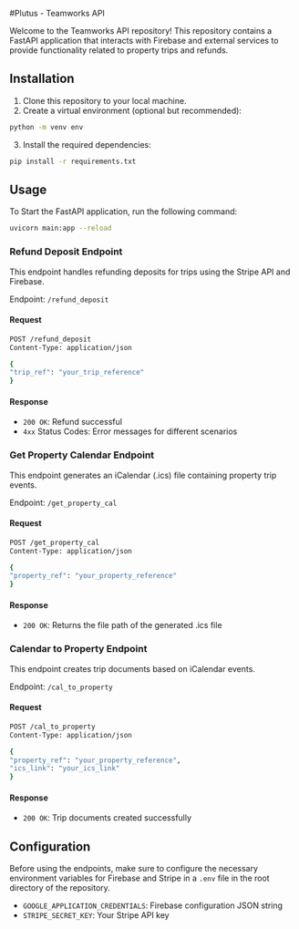 #Plutus - Teamworks API

Welcome to the Teamworks API repository! This repository contains a FastAPI application that interacts with Firebase and external services to provide functionality related to property trips and refunds.

## Installation

1. Clone this repository to your local machine.
2. Create a virtual environment (optional but recommended):
```bash
python -m venv env
```
3. Install the required dependencies:
```bash
pip install -r requirements.txt
```

## Usage

To Start the FastAPI application, run the following command:
```bash
uvicorn main:app --reload
```

### Refund Deposit Endpoint

This endpoint handles refunding deposits for trips using the Stripe API and Firebase.

Endpoint: `/refund_deposit`

#### Request

```bash
POST /refund_deposit
Content-Type: application/json

{
"trip_ref": "your_trip_reference"
}
```

#### Response

- `200 OK`: Refund successful
- `4xx` Status Codes: Error messages for different scenarios

### Get Property Calendar Endpoint

This endpoint generates an iCalendar (.ics) file containing property trip events.

Endpoint: `/get_property_cal`

#### Request

```bash
POST /get_property_cal
Content-Type: application/json

{
"property_ref": "your_property_reference"
}
```

#### Response

- `200 OK`: Returns the file path of the generated .ics file

### Calendar to Property Endpoint

This endpoint creates trip documents based on iCalendar events.

Endpoint: `/cal_to_property`

#### Request

```bash
POST /cal_to_property
Content-Type: application/json

{
"property_ref": "your_property_reference",
"ics_link": "your_ics_link"
}
```

#### Response

- `200 OK`: Trip documents created successfully

## Configuration

Before using the endpoints, make sure to configure the necessary environment variables for Firebase and Stripe in a `.env` file in the root directory of the repository.

- `GOOGLE_APPLICATION_CREDENTIALS`: Firebase configuration JSON string
- `STRIPE_SECRET_KEY`: Your Stripe API key


